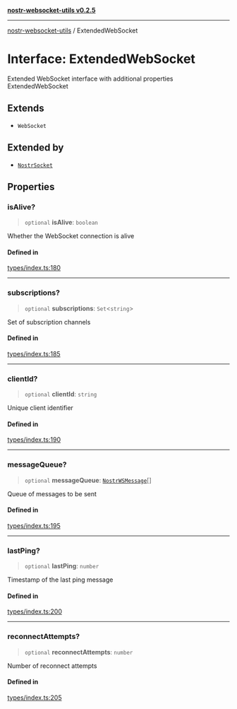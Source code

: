 [**nostr-websocket-utils v0.2.5**](../README.md)

***

[nostr-websocket-utils](../globals.md) / ExtendedWebSocket

# Interface: ExtendedWebSocket

Extended WebSocket interface with additional properties
 ExtendedWebSocket

## Extends

- `WebSocket`

## Extended by

- [`NostrSocket`](NostrSocket.md)

## Properties

### isAlive?

> `optional` **isAlive**: `boolean`

Whether the WebSocket connection is alive

#### Defined in

[types/index.ts:180](https://github.com/HumanjavaEnterprises/nostr-websocket-utils/blob/main/src/types/index.ts#L180)

***

### subscriptions?

> `optional` **subscriptions**: `Set`\<`string`\>

Set of subscription channels

#### Defined in

[types/index.ts:185](https://github.com/HumanjavaEnterprises/nostr-websocket-utils/blob/main/src/types/index.ts#L185)

***

### clientId?

> `optional` **clientId**: `string`

Unique client identifier

#### Defined in

[types/index.ts:190](https://github.com/HumanjavaEnterprises/nostr-websocket-utils/blob/main/src/types/index.ts#L190)

***

### messageQueue?

> `optional` **messageQueue**: [`NostrWSMessage`](NostrWSMessage.md)[]

Queue of messages to be sent

#### Defined in

[types/index.ts:195](https://github.com/HumanjavaEnterprises/nostr-websocket-utils/blob/main/src/types/index.ts#L195)

***

### lastPing?

> `optional` **lastPing**: `number`

Timestamp of the last ping message

#### Defined in

[types/index.ts:200](https://github.com/HumanjavaEnterprises/nostr-websocket-utils/blob/main/src/types/index.ts#L200)

***

### reconnectAttempts?

> `optional` **reconnectAttempts**: `number`

Number of reconnect attempts

#### Defined in

[types/index.ts:205](https://github.com/HumanjavaEnterprises/nostr-websocket-utils/blob/main/src/types/index.ts#L205)
